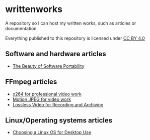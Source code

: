 # writtenworks
A repository so I can host my written works, such as articles or documentation

Everything published to this repository is licensed under [CC BY 4.0](LICENSE)

## Software and hardware articles

* [The Beauty of Software Portability](crossplatform.pdf)

## FFmpeg articles

* [x264 for professional video work](x264.pdf)
* [Motion JPEG for video work](mjpeg/mjpeg.pdf)
* [Lossless Video for Recording and Archiving](lossless/lossless.pdf)

## Linux/Operating systems articles

* [Choosing a Linux OS for Desktop Use](distros.pdf)
